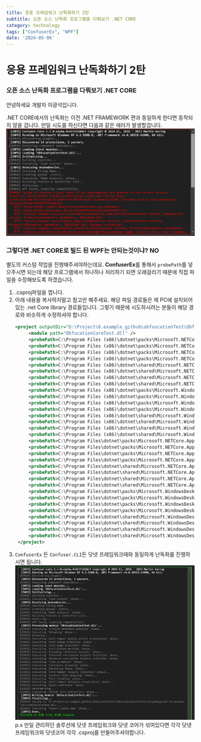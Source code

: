 ```yaml
---
title: 응용 프레임워크 난독화하기 2탄
subtitle: 오픈 소스 난독화 프로그램을 다뤄보기 .NET CORE
category: technology
tags: ["ConfuserEx", "WPF"]
date: '2024-05-06'
---
```

# 응용 프레임워크 난독화하기 2탄
### 오픈 소스 난독화 프로그램을 다뤄보기 .NET CORE
안녕하세요 개발자 이광석입니다.

.NET CORE에서의 난독화는 이전 .NET FRAMEWORK 편과 동일하게 한다면 동작되지 않을 겁니다.
만일 시도를 하신다면 다음과 같은 에러가 발생할겁니다.
![alt text](image.png)
### 그렇다면 .NET CORE로 빌드 된 WPF는 안되는것이냐? NO

별도의 커스텀 작업을 진행해주셔야하는데요.
**ConfuserEx**를 통해서 `probePath`를 넣으주시면 되는데 해당 프로그램에서 하나하나 처리하기 되면 오래걸리기 때문에
직접 파일을 수정해보도록 하겠습니다.

1. .csproj파일을 엽니다.
2. 아래 내용을 복사하지말고 참고만 해주세요.
   해당 파일 경로들은 제 PC에 설치되어있는 .net Core library 경로들입니다.
   그렇기 때문에 시도하시려는 분들이 해당 경로와 비슷하게 수정하셔야 합니다.
   ```xml
   <project outputDir="D:\Project\6.example_github\obfuscationTest\ObfucationCoreTest\bin\Debug\net7.0-windows" baseDir="D:\Project\6.example_github\obfuscationTest\ObfucationCoreTest\bin\Debug\net7.0-windows" xmlns="http://confuser.codeplex.com">
        <module path="ObfucationCoreTest.dll" />
        <probePath>C:\Program Files (x86)\dotnet\packs\Microsoft.NETCore.App.Ref\3.1.0\ref\netcoreapp3.1</probePath>
        <probePath>C:\Program Files (x86)\dotnet\packs\Microsoft.NETCore.App.Ref\5.0.0\ref\net5.0</probePath>
        <probePath>C:\Program Files (x86)\dotnet\packs\Microsoft.NETCore.App.Ref\6.0.21\ref\net6.0</probePath>
        <probePath>C:\Program Files (x86)\dotnet\packs\Microsoft.NETCore.App.Ref\7.0.10\ref\net7.0</probePath>
        <probePath>C:\Program Files (x86)\dotnet\shared\Microsoft.NETCore.App\3.1.32</probePath>
        <probePath>C:\Program Files (x86)\dotnet\shared\Microsoft.NETCore.App\5.0.17</probePath>
        <probePath>C:\Program Files (x86)\dotnet\shared\Microsoft.NETCore.App\6.0.21</probePath>
        <probePath>C:\Program Files (x86)\dotnet\shared\Microsoft.NETCore.App\7.0.10</probePath>
        <probePath>C:\Program Files (x86)\dotnet\packs\Microsoft.WindowsDesktop.App.Ref\3.1.0\ref\netcoreapp3.1</probePath>
        <probePath>C:\Program Files (x86)\dotnet\packs\Microsoft.WindowsDesktop.App.Ref\5.0.0\ref\net7.0</probePath>
        <probePath>C:\Program Files (x86)\dotnet\packs\Microsoft.WindowsDesktop.App.Ref\6.0.21\ref\net7.0</probePath>
        <probePath>C:\Program Files (x86)\dotnet\packs\Microsoft.WindowsDesktop.App.Ref\7.0.10\ref\net7.0</probePath>
        <probePath>C:\Program Files (x86)\dotnet\shared\Microsoft.WindowsDesktop.App\3.1.32</probePath>
        <probePath>C:\Program Files (x86)\dotnet\shared\Microsoft.WindowsDesktop.App\5.0.17</probePath>
        <probePath>C:\Program Files (x86)\dotnet\shared\Microsoft.WindowsDesktop.App\6.0.21</probePath>
        <probePath>C:\Program Files (x86)\dotnet\shared\Microsoft.WindowsDesktop.App\7.0.10</probePath>
        <probePath>C:\Program Files\dotnet\packs\Microsoft.NETCore.App.Ref\3.1.0\ref\netcoreapp3.1</probePath>
        <probePath>C:\Program Files\dotnet\packs\Microsoft.NETCore.App.Ref\5.0.0\ref\net5.0</probePath>
        <probePath>C:\Program Files\dotnet\packs\Microsoft.NETCore.App.Ref\6.0.21\ref\net6.0</probePath>
        <probePath>C:\Program Files\dotnet\packs\Microsoft.NETCore.App.Ref\7.0.10\ref\net7.0</probePath>
        <probePath>C:\Program Files\dotnet\shared\Microsoft.NETCore.App\3.1.32</probePath>
        <probePath>C:\Program Files\dotnet\shared\Microsoft.NETCore.App\5.0.17</probePath>
        <probePath>C:\Program Files\dotnet\shared\Microsoft.NETCore.App\6.0.21</probePath>
        <probePath>C:\Program Files\dotnet\shared\Microsoft.NETCore.App\7.0.10</probePath>
        <probePath>C:\Program Files\dotnet\packs\Microsoft.WindowsDesktop.App.Ref\3.1.0\ref\netcoreapp3.1</probePath>
        <probePath>C:\Program Files\dotnet\packs\Microsoft.WindowsDesktop.App.Ref\5.0.0\ref\net5.0</probePath>
        <probePath>C:\Program Files\dotnet\packs\Microsoft.WindowsDesktop.App.Ref\6.0.21\ref\net6.0</probePath>
        <probePath>C:\Program Files\dotnet\packs\Microsoft.WindowsDesktop.App.Ref\7.0.10\ref\net7.0</probePath>
        <probePath>C:\Program Files\dotnet\shared\Microsoft.WindowsDesktop.App\3.1.32</probePath>
        <probePath>C:\Program Files\dotnet\shared\Microsoft.WindowsDesktop.App\5.0.17</probePath>
        <probePath>C:\Program Files\dotnet\shared\Microsoft.WindowsDesktop.App\6.0.21</probePath>
        <probePath>C:\Program Files\dotnet\shared\Microsoft.WindowsDesktop.App\7.0.10</probePath>
    </project>
   ```
 3. `ConfuserEx` 든 `Confuser.CLI`든 닷넷 프레임워크때와 동일하게 난독화를 진행하시면 됩니다.
   ![alt text](image-1.png)
p.s 만일 관리하던 솔루션에 닷넷 프레임워크와 닷넷 코어가 섞여있다면 각각 닷넷 프레임워크와 닷넷코어 각각 .csproj를 만들어주셔야합니다.